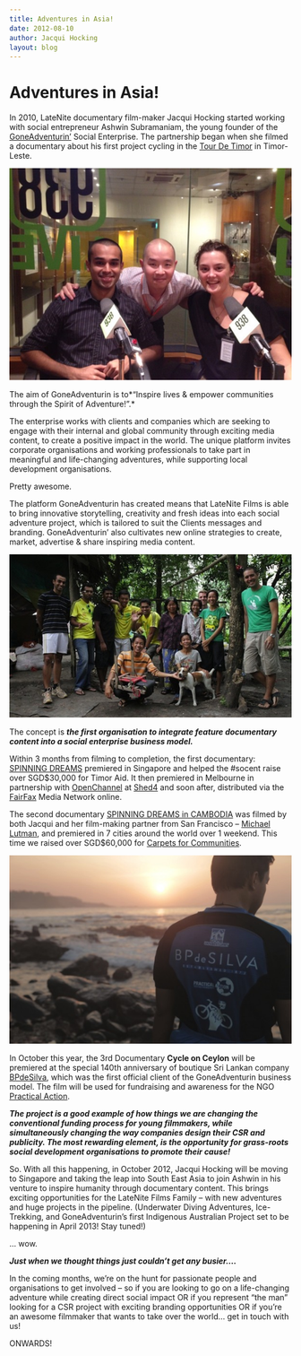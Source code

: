 ```yaml
---
title: Adventures in Asia!
date: 2012-08-10
author: Jacqui Hocking
layout: blog
---
```

# Adventures in Asia!

In 2010, LateNite documentary film-maker Jacqui Hocking started working with social entrepreneur Ashwin Subramaniam, the young founder of the [GoneAdventurin’](http://www.goneadventurin.com) Social Enterprise. The partnership began when she filmed a documentary about his first project cycling in the [Tour De Timor](http://www.tourdetimor.com/) in Timor-Leste.

![](/static/blog/08-asia-01-590x442.jpeg "asia-01")

The aim of GoneAdventurin is to*“Inspire lives & empower communities through the Spirit of Adventure!”.*

The enterprise works with clients and companies which are seeking to engage with their internal and global community through exciting media content, to create a positive impact in the world. The unique platform invites corporate organisations and working professionals to take part in meaningful and life-changing adventures, while supporting local development organisations.

Pretty awesome.

The platform GoneAdventurin has created means that LateNite Films is able to bring innovative storytelling, creativity and fresh ideas into each social adventure project, which is tailored to suit the Clients messages and branding. GoneAdventurin’ also cultivates new online strategies to create, market, advertise & share inspiring media content.

![](/static/blog/08-asia-02.jpg "asia-02")

The concept is ***the first organisation to integrate feature documentary content into a social enterprise business model.***

Within 3 months from filming to completion, the first documentary: [SPINNING DREAMS](./../portfolio/spinning-dreams-timor-leste/) premiered in Singapore and helped the #socent raise over SGD$30,000 for Timor Aid. It then premiered in Melbourne in partnership with [OpenChannel](http://www.openchannel.org.au) at [Shed4](http://www.openchannel.org.au/hires_shed4/) and soon after, distributed via the [FairFax](http://www.smh.com.au/tv/travel/spinning-dreams-2487944/) Media Network online.

The second documentary [SPINNING DREAMS in CAMBODIA](./../portfolio/spinning-dreams-cambodia/) was filmed by both Jacqui and her film-making partner from San Francisco – [Michael Lutman](http://lutmanfilms.com/), and premiered in 7 cities around the world over 1 weekend. This time we raised over SGD$60,000 for [Carpets for Communities](http://carpetsforcommunities.org/ ).

![](/static/blog/08-asia-03-590x393.jpeg "asia-03")

In October this year, the 3rd Documentary **Cycle on Ceylon** will be premiered at the special 140th anniversary of boutique Sri Lankan company [BPdeSilva](http://www.bpdesilva.com/), which was the first official client of the GoneAdventurin business model. The film will be used for fundraising and awareness for the NGO [Practical Action](http://practicalaction.org/ ).

***The project is a good example of how things we are changing the conventional funding process for young filmmakers, while simultaneously changing the way companies design their CSR and publicity. The most rewarding element, is the opportunity for grass-roots social development organisations to promote their cause!***

So. With all this happening, in October 2012, Jacqui Hocking will be moving to Singapore and taking the leap into South East Asia to join Ashwin in his venture to inspire humanity through documentary content. This brings exciting opportunities for the LateNite Films Family – with new adventures and huge projects in the pipeline. (Underwater Diving Adventures, Ice-Trekking, and GoneAdventurin’s first Indigenous Australian Project set to be happening in April 2013! Stay tuned!)

… wow.

***Just when we thought things just couldn’t get any busier….***

In the coming months, we’re on the hunt for passionate people and organisations to get involved – so if you are looking to go on a life-changing adventure while creating direct social impact OR if you represent “the man” looking for a CSR project with exciting branding opportunities OR if you’re an awesome filmmaker that wants to take over the world… get in touch with us!

ONWARDS!